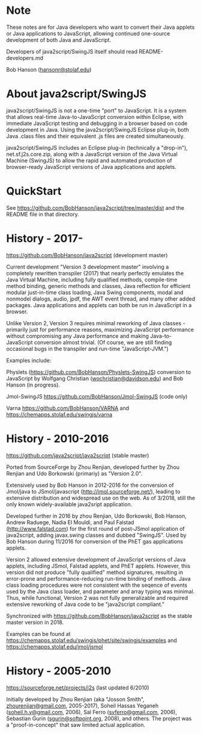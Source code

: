 # Note


These notes are for Java developers who want to convert their Java applets or Java applications to 
JavaScript, allowing continued one-source development of both Java and JavaScript. 

Developers of java2script/SwingJS itself should read README-developers.md

Bob Hanson (hansonr@stolaf.edu)


# About java2script/SwingJS

java2script/SwingJS is not a one-time "port" to JavaScript. It is a system that allows real-time Java-to-JavaScript conversion
within Eclipse, with immediate JavaScript testing and debugging in a browser based on code development
in Java. Using the java2script/SwingJS Eclipse plug-in, both Java .class files and their equivalent .js files are created simultaneously. 


java2script/SwingJS includes an Eclipse plug-in (technically a "drop-in"), net.sf.j2s.core.zip, 
along with a JavaScript version of the Java Virtual Machine (SwingJS) to allow the rapid and
automated production of browser-ready JavaScript versions of Java applications and applets. 


# QuickStart

See https://github.com/BobHanson/java2script/tree/master/dist and the README file in that directory.

# History - 2017-


https://github.com/BobHanson/java2script (development master)

Current development "Version 3 development master" involving a completely rewritten transpiler (2017) that nearly perfectly emulates the Java Virtual Machine, including fully qualified methods, compile-time method binding, generic methods and classes, Java reflection for efficient modular just-in-time class loading, Java Swing components, modal and nonmodel dialogs, audio, jpdf, the AWT event thread, and many other added packages. Java applications and applets can both be run in JavaScript in a browser. 

Unlike Version 2, Version 3 requires minimal reworking of Java classes - primarily just for performance reasons, maximizing JavaScript performance without compromising any Java performance and making Java-to-JavaScript conversion almost trivial. (Of course, we are still finding occasional bugs in the transpiler and run-time "JavaScript-JVM.") 

Examples include:

Physlets (https://github.com/BobHanson/Physlets-SwingJS) conversion to JavaScript by Wolfgang Christian (wochristian@davidson.edu) and Bob Hanson (in progress). 

Jmol-SwingJS  https://github.com/BobHanson/Jmol-SwingJS (code only)

Varna https://github.com/BobHanson/VARNA and https://chemapps.stolaf.edu/swingjs/varna 

# History - 2010-2016

https://github.com/java2script/java2script (stable master)

Ported from SourceForge by Zhou Renjian, developed further by Zhou Renjian and Udo Borkowski (primariy) as "Version 2.0".
 
Extensively used by Bob Hanson in 2012-2016 for the conversion of Jmol/java to JSmol/javascript (http://jmol.sourceforge.net/), leading to extensive distribution and widespread use on the web. As of 3/2018, still the
only known widely-available java2sript application. 

Developed further in 2016 by zhou Renjian, Udo Borkowski, Bob Hanson, Andrew Raduege, Nadia El Mouldi, and Paul Falstad (http://www.falstad.com) for the first round of post-JSmol application of java2script, adding javax.swing classes and
dubbed "SwingJS". Used by Bob Hanson during 11/2016 for conversion of the PhET gas applications applets.

Version 2 allowed extensive development of JavaScript versions of Java applets, including JSmol, Falstad applets, and PhET applets.
However, this version did not produce "fully qualified" method signatures, resulting in error-prone and performance-reducing run-time binding of methods. Java class loading procedures were not consistent with the seqence of events used by the Java class loader, and parameter and array typing was minimal. Thus, while functional, Version 2 was not fully generalizable and required extensive reworking of Java code to be "java2script compliant." 

Synchronized with https://github.com/BobHanson/java2script as the stable master version in 2018.

Examples can be found at https://chemapps.stolaf.edu/swingjs/phet/site/swingjs/examples
and https://chemapps.stolaf.edu/jmol/jsmol
  
# History - 2005-2010

https://sourceforge.net/projects/j2s (last updated 6/2010)

Initially developed by Zhou Renjian (aka "Josson Smith", zhourenjian@gmail.com, 2005-2017),
Soheil Hassas Yeganeh (soheil.h.y@gmail.com, 2006), Sal Ferro (svferro@gmail.com, 2006), Sebastian Gurin (sgurin@softpoint.org, 2008), 
and others. The project was a "proof-in-concept" that saw limited actual application.

